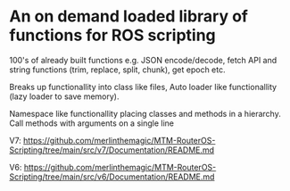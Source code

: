 # An on demand loaded library of functions for ROS scripting

100's of already built functions e.g. JSON encode/decode, fetch API and string functions (trim, replace, split, chunk), get epoch etc.

Breaks up functionallity into class like files, Auto loader like functionallity (lazy loader to save memory).

Namespace like functionallity placing classes and methods in a hierarchy. Call methods with arguments on a single line

V7: https://github.com/merlinthemagic/MTM-RouterOS-Scripting/tree/main/src/v7/Documentation/README.md

V6: https://github.com/merlinthemagic/MTM-RouterOS-Scripting/tree/main/src/v6/Documentation/README.md
